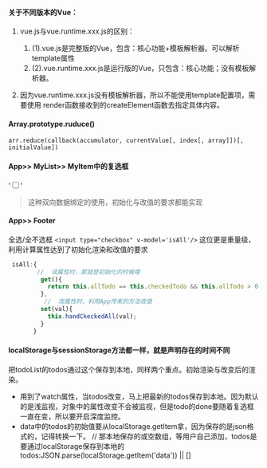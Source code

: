 #### 关于不同版本的Vue：
	
1. vue.js与vue.runtime.xxx.js的区别：
     1. (1).vue.js是完整版的Vue，包含：核心功能+模板解析器。可以解析template属性
     2. (2).vue.runtime.xxx.js是运行版的Vue，只包含：核心功能；没有模板解析器。

2. 因为vue.runtime.xxx.js没有模板解析器，所以不能使用template配置项，需要使用
    render函数接收到的createElement函数去指定具体内容。 



#### Array.prototype.ruduce()
`arr.reduce(callback(accumulator, currentValue[, index[, array]])[, initialValue])`


####  App>> MyList>> MyItem中的复选框
<!-- 这里利用v-model的数据双向绑定，input的行为和todo中的done绑定上了
                为啥改变这里状态的同时会改变APP中的数据？因为数据是通过从props传过来的，这里改了，双向绑定，app中也就改了。
                不推荐这种方法，因为Vue是不支持改props的，这里因为传过来的props是引用数据类型，所以可以改，如果props是基本数据类型改了就会报错
         -->
'<input type="checkbox" v-model='todo.done'/>'
>这种双向数据绑定的使用，初始化与改值的要求都能实现

#### App>> Footer
全选/全不选框
`<input type="checkbox" v-model='isAll'/>`
这位更是重量级，利用计算属性达到了初始化渲染和改值的要求
```js
 isAll:{
        //  读属性时，那就是初始化的时候喽
         get(){
           return this.allTodo == this.checkedTodo && this.allTodo > 0
         },
          //  改属性时，利用App传来的方法改值     
         set(val){
           this.handCkeckedAll(val);
         }
       }
```

#### localStorage与sessionStorage方法都一样，就是声明存在的时间不同
把todoList的todos通过这个保存到本地，同样两个重点。初始渲染与改变后的渲染。
* 用到了watch属性，当todos改变，马上把最新的todos保存到本地。因为默认的是浅监视，对象中的属性改变不会被监视，但是todo的done要随着复选框一直在变，所以要开启深度监控。
* data中的todos的初始值要从localStorage.getItem拿，因为保存的是json格式的，记得转换一下。
    // 那本地保存的或空数组，等用户自己添加，todos是要通过localStorage保存到本地的
            todos:JSON.parse(localStorage.getItem('data')) || []
